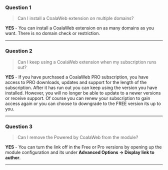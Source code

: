 ### Question 1

> Can I install a CoalaWeb extension on multiple domains?

**YES** - You can install a CoalaWeb extension on as many domains as you want. There is no domain check or restriction.

***

### Question 2

> Can I keep using a CoalaWeb extension when my subscription runs out?

**YES** - If you have purchased a CoalaWeb PRO subscription, you have access to PRO downloads, updates and support for the length of the subscription. After it has run out you can keep using the version you have installed. However, you will no longer be able to update to a newer versions or receive support. Of course you can renew your subscription to gain access again or you can choose to downgrade to the FREE version its up to you.</p>

***

### Question 3

> Can I remove the Powered by CoalaWeb from the module?

**YES** - You can turn the link off in the Free or Pro versions by opening up the module configuration and its under **Advanced Options -> Display link to author**.

***
